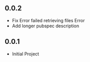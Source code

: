 ## 0.0.2

* Fix Error failed retrieving files Error
* Add longer pubspec description

## 0.0.1

* Initial Project
